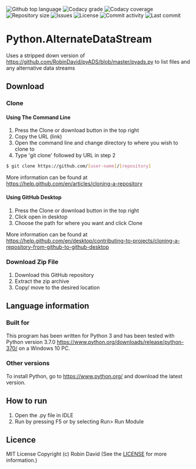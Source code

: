 
<p float="left">
<img src="https://img.shields.io/github/languages/top/fredhappyface/python.alternatedatastream.svg?style=flat-square" alt="Github top language">
<img src="https://img.shields.io/codacy/grade/d64722acea3d496cb24a6c27f5067c30.svg?style=flat-square" alt="Codacy grade">
<img src="https://img.shields.io/codacy/coverage/d64722acea3d496cb24a6c27f5067c30.svg?style=flat-square" alt="Codacy coverage">
<img src="https://img.shields.io/github/repo-size/fredhappyface/python.alternatedatastream.svg?style=flat-square" alt="Repository size">
<img src="https://img.shields.io/github/issues/fredhappyface/python.alternatedatastream.svg?style=flat-square" alt="Issues">
<img src="https://img.shields.io/github/license/fredhappyface/python.alternatedatastream.svg?style=flat-square" alt="License">
<img src="https://img.shields.io/github/commit-activity/m/fredhappyface/python.alternatedatastream.svg?style=flat-square" alt="Commit activity">
<img src="https://img.shields.io/github/last-commit/fredhappyface/python.alternatedatastream.svg?style=flat-square" alt="Last commit">
</p>


# Python.AlternateDataStream


Uses a stripped down version of 
https://github.com/RobinDavid/pyADS/blob/master/pyads.py to list files and 
any alternative data streams


## Download
### Clone
#### Using The Command Line 
1. Press the Clone or download button in the top right
2. Copy the URL (link)
3. Open the command line and change directory to where you wish to clone to
4. Type 'git clone' followed by URL in step 2
```bash
$ git clone https://github.com/[user-name]/[repository]
```

More information can be found at 
<https://help.github.com/en/articles/cloning-a-repository> 

#### Using GitHub Desktop
1. Press the Clone or download button in the top right
2. Click open in desktop
3. Choose the path for where you want and click Clone

More information can be found at 
<https://help.github.com/en/desktop/contributing-to-projects/cloning-a-repository-from-github-to-github-desktop>

### Download Zip File

1. Download this GitHub repository
2. Extract the zip archive
3. Copy/ move to the desired location


## Language information 
### Built for
This program has been written for Python 3 and has been tested with 
Python version 3.7.0 <https://www.python.org/downloads/release/python-370/> 
on a Windows 10 PC. 
### Other versions
To install Python, go to <https://www.python.org/> and download the latest 
version. 
## How to run
1. Open the .py file in IDLE
2. Run by pressing F5 or by selecting Run> Run Module


## Licence 
MIT License
Copyright (c) Robin David 
(See the [LICENSE](/LICENSE.md) for more information.)
